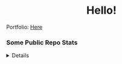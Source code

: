 <h1 align="center"> Hello! </h1>
Portfolio: <a href="joshlabs.space](https://joshlabs.space/">Here</a>
<h3>Some Public Repo Stats</h3>
<details>
    <a href="https://github.com/nulm">
        <img src="http://github-profile-summary-cards.vercel.app/api/cards/most-commit-language?username=nulm&theme=2077">
    </a>
    <a href="https://github.com/nulm">
        <img src="http://github-profile-summary-cards.vercel.app/api/cards/profile-details?username=nulm&theme=2077">
    </a>
</details>
